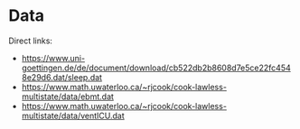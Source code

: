 # Data

Direct links:

- <https://www.uni-goettingen.de/de/document/download/cb522db2b8608d7e5ce22fc4548e29d6.dat/sleep.dat>
- <https://www.math.uwaterloo.ca/~rjcook/cook-lawless-multistate/data/ebmt.dat>
- <https://www.math.uwaterloo.ca/~rjcook/cook-lawless-multistate/data/ventICU.dat>
